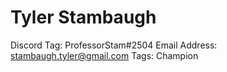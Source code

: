 # Tyler Stambaugh

Discord Tag: ProfessorStam#2504
Email Address: stambaugh.tyler@gmail.com
Tags: Champion